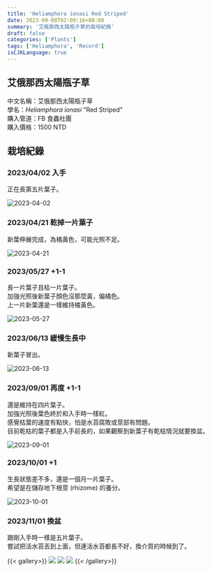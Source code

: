 ```yaml
---
title: 'Heliamphora ionasi Red Striped'
date: 2023-09-08T02:09:16+08:00
summary: '艾俄那西太陽瓶子草的栽培紀錄'
draft: false
categories: ['Plants']
tags: ['Heliamphora', 'Record']
isCJKLanguage: true
---
```


## 艾俄那西太陽瓶子草

中文名稱：艾俄那西太陽瓶子草  
學名：*Heliamphora ionasi* "Red Striped"  
購入管道：FB 食蟲社團  
購入價格：1500 NTD

## 栽培紀錄

### 2023/04/02 入手

正在長第五片葉子。

![2023-04-02](./images/2023-04-02.jpg)

### 2023/04/21 乾掉一片葉子

新葉伸展完成，為橘黃色，可能光照不足。

![2023-04-21](./images/2023-04-21.jpg)

### 2023/05/27 +1-1

長一片葉子且枯一片葉子。  
加強光照後新葉子顏色沒那麼黃，偏橘色。  
上一片新葉還是一樣維持橘黃色。

![2023-05-27](./images/2023-05-27.jpg)

### 2023/06/13 緩慢生長中

新葉子冒出。

![2023-06-13](./images/2023-06-13.jpg)

### 2023/09/01 再度 +1-1

還是維持在四片葉子。  
加強光照後葉色終於和入手時一樣紅。  
感覺枯葉的速度有點快，怕是水苔腐敗或莖部有問題。  
目前乾枯的葉子都是入手前長的，如果觀察到新葉子有乾枯情況就要換盆。  

![2023-09-01](./images/2023-09-01.jpg)

### 2023/10/01 +1

生長狀態差不多，還是一個月一片葉子。  
希望是在儲存地下根莖 (rhizome) 的養分。  

![2023-10-01](./images/2023-10-01.jpg)

### 2023/11/01 換盆

跟剛入手時一樣是五片葉子。  
嘗試把活水苔丟到上面，但連活水苔都長不好，換介質的時候到了。  

{{< gallery>}}
  <img src="./images/2023-11-01(1).jpg" class="grid-w33" />
  <img src="./images/2023-11-01(2).jpg" class="grid-w33" />
  <img src="./images/2023-11-01(3).jpg" class="grid-w33" />
{{< /gallery>}}
